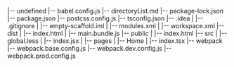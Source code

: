 |-- undefined
    |-- babel.config.js
    |-- directoryList.md
    |-- package-lock.json
    |-- package.json
    |-- postcss.config.js
    |-- tsconfig.json
    |-- .idea
    |   |-- .gitignore
    |   |-- empty-scaffold.iml
    |   |-- modules.xml
    |   |-- workspace.xml
    |-- dist
    |   |-- index.html
    |   |-- main.bundle.js
    |-- public
    |   |-- index.html
    |-- src
    |   |-- global.less
    |   |-- index.jsx
    |   |-- pages
    |       |-- Home
    |           |-- index.tsx
    |-- webpack
        |-- webpack.base.config.js
        |-- webpack.dev.config.js
        |-- webpack.prod.config.js
